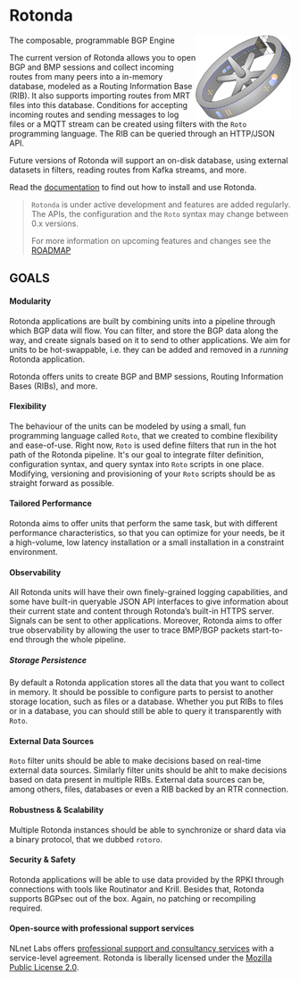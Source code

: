 # Rotonda

<img align="right" src="doc/manual/source/resources/rotonda-illustrative-icon.png" height="150">


The composable, programmable BGP Engine

The current version of Rotonda allows you to open BGP and BMP sessions and
collect incoming routes from many peers into a in-memory database, modeled as
a Routing Information Base (RIB). It also supports importing routes from MRT
files into this database. Conditions for accepting incoming routes and sending
messages to log files or a MQTT stream can be created using filters with the
`Roto` programming language. The RIB can be queried through an HTTP/JSON
API.

Future versions of Rotonda will support an on-disk database, using external
datasets in filters, reading routes from Kafka streams, and more.

Read the [documentation](https://rotonda.docs.nlnetlabs.nl) to find out how to
install and use Rotonda.

> `Rotonda` is under active development and features are added regularly.
> The APIs, the configuration and the `Roto` syntax may change between
> 0.x versions.
>
> For more information on upcoming features and changes see the 
> [ROADMAP](ROADMAP.md)

## GOALS

#### Modularity
   Rotonda applications are built by combining units into a pipeline through
   which BGP data will flow. You can filter, and store the BGP data along
   the way, and create signals based on it to send to other applications. We
   aim for units to be hot-swappable, i.e. they can be added and removed in a
   *running* Rotonda application.

   Rotonda offers units to create BGP and BMP sessions, Routing Information
   Bases (RIBs), and more.

#### Flexibility
   The behaviour of the units can be modeled by using a small, fun programming
   language called `Roto`, that we created to combine flexibility and
   ease-of-use. Right now, `Roto` is used define filters that run in the hot
   path of the Rotonda pipeline. It's our goal to integrate filter definition,
   configuration syntax, and query syntax into `Roto` scripts in one place.
   Modifying, versioning and provisioning of your `Roto` scripts should be
   as straight forward as possible.

#### Tailored Performance
   Rotonda aims to offer units that perform the same task, but with different
   performance characteristics, so that you can optimize for your needs, be it
   a high-volume, low latency installation or a small installation in a
   constraint environment.

#### Observability
   All Rotonda units will have their own finely-grained logging capabilities,
   and some have built-in queryable JSON API interfaces to give information
   about their current state and content through Rotonda’s built-in HTTPS
   server. Signals can be sent to other applications. Moreover, Rotonda aims
   to offer true observability by allowing the user to trace BMP/BGP packets
   start-to-end through the whole pipeline.

##### Storage Persistence
   By default a Rotonda application stores all the data that you want to
   collect in memory. It should be possible to configure parts to persist
   to another storage location, such as files or a database. Whether you put
   RIBs to files or in a database, you can should still be able to query it
   transparently with `Roto`.

#### External Data Sources
   `Roto` filter units should be able to make decisions based on real-time
   external data sources. Similarly filter units should be ahlt to make
   decisions based on data present in multiple RIBs. External data sources
   can be, among others, files, databases or even a RIB backed by an RTR
   connection.

#### Robustness & Scalability
   Multiple Rotonda instances should be able to synchronize or shard data via
   a binary protocol, that we dubbed `rotoro`.

#### Security & Safety
   Rotonda applications will be able to use data provided by the RPKI through
   connections with tools like Routinator and Krill. Besides that, Rotonda
   supports BGPsec out of the box. Again, no patching or recompiling required.

#### Open-source with professional support services

NLnet Labs offers [professional support and consultancy
services](https://www.nlnetlabs.nl/services/contracts/) with a service-level
agreement. Rotonda is liberally licensed under the
[Mozilla Public License 2.0](https://github.com/NLnetLabs/rotonda/blob/main/LICENSE).
